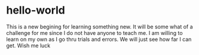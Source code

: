 hello-world
===========

This is a new begining for learning something new. It will be some what of a challenge for me since I do not have anyone to teach me. I am willing to learn on my own as I go thru trials and errors. We will just see how far I can get. Wish me luck
